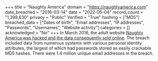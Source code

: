 +++
title = "Naughty America"
domain = "https://naughtyamerica.com"
date_breached = "2016-03-14"
date = "2022-05-04"
record_count = "1,398,630"
privacy = "Public"
Verified = "True"
hashing = ["MD5"]
breached_data = ["Dates of birth", "Email addresses", "IP addresses", "Passwords", "Usernames", "Website activity"]
categories = []
acknowledged = "No"
+++
In March 2016, the adult website <a href="http://www.forbes.com/sites/thomasbrewster/2016/04/14/naughty-america-fappening-hacked-porn-sites/" target="_blank" rel="noopener">Naughty America was hacked and the data consequently sold online</a>. The breach included data from numerous systems with various personal identity attributes, the largest of which had passwords stored as easily crackable MD5 hashes. There were 1.4 million unique email addresses in the breach.
